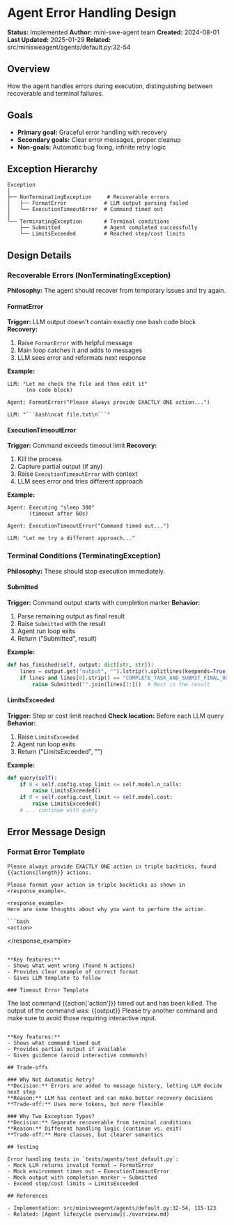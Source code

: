 # Agent Error Handling Design

**Status:** Implemented
**Author:** mini-swe-agent team
**Created:** 2024-08-01
**Last Updated:** 2025-01-29
**Related:** src/minisweagent/agents/default.py:32-54

## Overview

How the agent handles errors during execution, distinguishing between recoverable and terminal failures.

## Goals

- **Primary goal:** Graceful error handling with recovery
- **Secondary goals:** Clear error messages, proper cleanup
- **Non-goals:** Automatic bug fixing, infinite retry logic

## Exception Hierarchy

```
Exception
│
├── NonTerminatingException     # Recoverable errors
│   ├── FormatError            # LLM output parsing failed
│   └── ExecutionTimeoutError  # Command timed out
│
└── TerminatingException       # Terminal conditions
    ├── Submitted              # Agent completed successfully
    └── LimitsExceeded         # Reached step/cost limits
```

## Design Details

### Recoverable Errors (NonTerminatingException)

**Philosophy:** The agent should recover from temporary issues and try again.

#### FormatError
**Trigger:** LLM output doesn't contain exactly one bash code block
**Recovery:**
1. Raise `FormatError` with helpful message
2. Main loop catches it and adds to messages
3. LLM sees error and reformats next response

**Example:**
```
LLM: "Let me check the file and then edit it"
      (no code block)

Agent: FormatError("Please always provide EXACTLY ONE action...")

LLM: "```bash\ncat file.txt\n```"
```

#### ExecutionTimeoutError
**Trigger:** Command exceeds timeout limit
**Recovery:**
1. Kill the process
2. Capture partial output (if any)
3. Raise `ExecutionTimeoutError` with context
4. LLM sees error and tries different approach

**Example:**
```
Agent: Executing "sleep 300"
       (timeout after 60s)

Agent: ExecutionTimeoutError("Command timed out...")

LLM: "Let me try a different approach..."
```

### Terminal Conditions (TerminatingException)

**Philosophy:** These should stop execution immediately.

#### Submitted
**Trigger:** Command output starts with completion marker
**Behavior:**
1. Parse remaining output as final result
2. Raise `Submitted` with the result
3. Agent run loop exits
4. Return ("Submitted", result)

**Example:**
```python
def has_finished(self, output: dict[str, str]):
    lines = output.get("output", "").lstrip().splitlines(keepends=True)
    if lines and lines[0].strip() == "COMPLETE_TASK_AND_SUBMIT_FINAL_OUTPUT":
        raise Submitted("".join(lines[1:]))  # Rest is the result
```

#### LimitsExceeded
**Trigger:** Step or cost limit reached
**Check location:** Before each LLM query
**Behavior:**
1. Raise `LimitsExceeded`
2. Agent run loop exits
3. Return ("LimitsExceeded", "")

**Example:**
```python
def query(self):
    if 0 < self.config.step_limit <= self.model.n_calls:
        raise LimitsExceeded()
    if 0 < self.config.cost_limit <= self.model.cost:
        raise LimitsExceeded()
    # ... continue with query
```

## Error Message Design

### Format Error Template
```
Please always provide EXACTLY ONE action in triple backticks, found {{actions|length}} actions.

Please format your action in triple backticks as shown in <response_example>.

<response_example>
Here are some thoughts about why you want to perform the action.

```bash
<action>
```
</response_example>
```

**Key features:**
- Shows what went wrong (found N actions)
- Provides clear example of correct format
- Gives LLM template to follow

### Timeout Error Template
```
The last command <command>{{action['action']}}</command> timed out and has been killed.
The output of the command was:
 <output>
{{output}}
</output>
Please try another command and make sure to avoid those requiring interactive input.
```

**Key features:**
- Shows what command timed out
- Provides partial output if available
- Gives guidance (avoid interactive commands)

## Trade-offs

### Why Not Automatic Retry?
**Decision:** Errors are added to message history, letting LLM decide next step
**Reason:** LLM has context and can make better recovery decisions
**Trade-off:** Uses more tokens, but more flexible

### Why Two Exception Types?
**Decision:** Separate recoverable from terminal conditions
**Reason:** Different handling logic (continue vs. exit)
**Trade-off:** More classes, but clearer semantics

## Testing

Error handling tests in `tests/agents/test_default.py`:
- Mock LLM returns invalid format → FormatError
- Mock environment times out → ExecutionTimeoutError
- Mock output with completion marker → Submitted
- Exceed step/cost limits → LimitsExceeded

## References

- Implementation: src/minisweagent/agents/default.py:32-54, 115-123
- Related: [Agent lifecycle overview](./overview.md)
